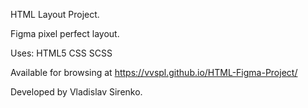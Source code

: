 HTML Layout Project.

Figma pixel perfect layout.

Uses:
HTML5
CSS
SCSS

Available for browsing at https://vvspl.github.io/HTML-Figma-Project/

Developed by Vladislav Sirenko.